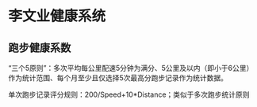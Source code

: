 # 李文业健康系统

## 跑步健康系数
“三个5原则”：多次平均每公里配速5分钟为满分、5公里及以内（即小于6公里）作为统计范围、每个月至少且仅选择5次最高分跑步记录作为统计数据。

单次跑步记录评分规则：200/Speed+10*Distance；类似于多次跑步统计原则
